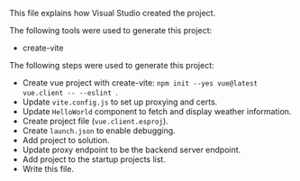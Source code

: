This file explains how Visual Studio created the project.

The following tools were used to generate this project:
- create-vite

The following steps were used to generate this project:
- Create vue project with create-vite: `npm init --yes vue@latest vue.client -- --eslint `.
- Update `vite.config.js` to set up proxying and certs.
- Update `HelloWorld` component to fetch and display weather information.
- Create project file (`vue.client.esproj`).
- Create `launch.json` to enable debugging.
- Add project to solution.
- Update proxy endpoint to be the backend server endpoint.
- Add project to the startup projects list.
- Write this file.
